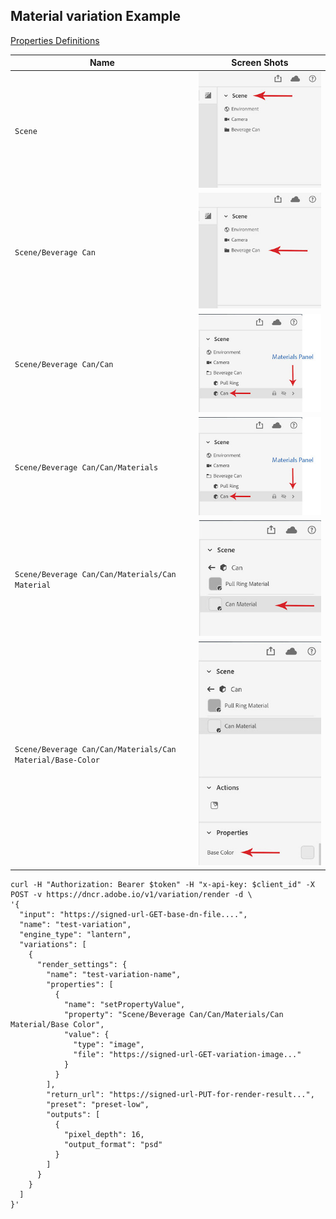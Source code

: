 ## Material variation Example

<a href="Properties.md" >Properties Definitions</a>

| Name | Screen Shots |
| ---- | ------------ |
| `Scene` | ![Scene](./img/Scene.jpg) |
| `Scene/Beverage Can` | ![BeverageCan](./img/Benerage-Can.jpg) |
| `Scene/Beverage Can/Can` | ![Can](./img/Can.jpg) |
| `Scene/Beverage Can/Can/Materials` | ![Materials](./img/Can.jpg) |
| `Scene/Beverage Can/Can/Materials/Can Material` | ![Can Materials](./img/Can-Material.jpg) |
| `Scene/Beverage Can/Can/Materials/Can Material/Base-Color` | ![Base-Color](./img/Base-Color.jpg) |

```
curl -H "Authorization: Bearer $token" -H "x-api-key: $client_id" -X POST -v https://dncr.adobe.io/v1/variation/render -d \
'{
  "input": "https://signed-url-GET-base-dn-file....",
  "name": "test-variation",
  "engine_type": "lantern",
  "variations": [
    {
      "render_settings": {
        "name": "test-variation-name",
        "properties": [
          {
            "name": "setPropertyValue",
            "property": "Scene/Beverage Can/Can/Materials/Can Material/Base Color",
            "value": {
              "type": "image",
              "file": "https://signed-url-GET-variation-image..."
            }
          }
        ],
        "return_url": "https://signed-url-PUT-for-render-result...",
        "preset": "preset-low",
        "outputs": [
          {
            "pixel_depth": 16,
            "output_format": "psd"
          }
        ]
      }
    }
  ]
}'
```
